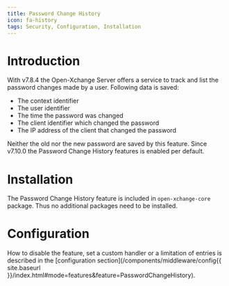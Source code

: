 ```yaml
---
title: Password Change History
icon: fa-history
tags: Security, Configuration, Installation
---
```


# Introduction
With v7.8.4 the Open-Xchange Server offers a service to track and list the password changes made by a user. Following data is saved:

* The context identifier
* The user identifier
* The time the password was changed
* The client identifier which changed the password 
* The IP address of the client that changed the password

Neither the old nor the new password are saved by this feature. Since v7.10.0 the Password Change History features is enabled per default.


# Installation
The Password Change History feature is included in ``open-xchange-core`` package. Thus no additional packages need to be installed.

# Configuration
How to disable the feature, set a custom handler or a limitation of entries is described in the [configuration section](/components/middleware/config{{ site.baseurl }}/index.html#mode=features&feature=PasswordChangeHistory).
